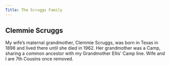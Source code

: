 ```yaml
---
Title: The Scruggs Family
---
```


## Clemmie Scruggs

My wife’s maternal grandmother, Clemmie Scruggs, was born in Texas in 1898 and lived there until she died in 1962. Her grandmother was a Camp, sharing a common ancestor with my Grandmother Ellis’ Camp line. Wife and I are 7th Cousins once removed.